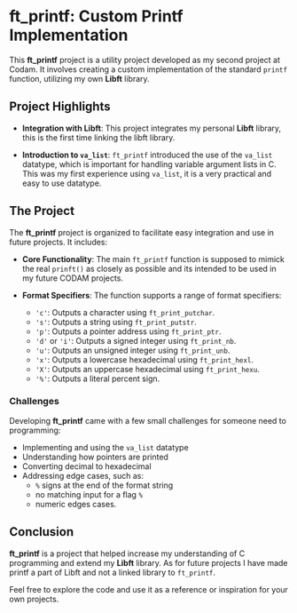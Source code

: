 # ft_printf: Custom Printf Implementation

This **ft_printf** project is a utility project developed as my second project at Codam. It involves creating a custom implementation of the standard `printf` function, utilizing my own **Libft** library.

## Project Highlights

- **Integration with Libft**: This project integrates my personal **Libft** library, this is the first time linking the libft library.
  
- **Introduction to `va_list`**: `ft_printf` introduced the use of the `va_list` datatype, which is important for handling variable argument lists in C. This was my first experience using `va_list`, it is a very practical and easy to use datatype.

## The Project

The **ft_printf** project is organized to facilitate easy integration and use in future projects. It includes:

- **Core Functionality**: The main `ft_printf` function is supposed to mimick the real `prinft()` as closely as possible and its intended to be used in my future CODAM projects.
  
- **Format Specifiers**: The function supports a range of format specifiers:
  - `'c'`: Outputs a character using `ft_print_putchar`.
  - `'s'`: Outputs a string using `ft_print_putstr`.
  - `'p'`: Outputs a pointer address using `ft_print_ptr`.
  - `'d'` or `'i'`: Outputs a signed integer using `ft_print_nb`.
  - `'u'`: Outputs an unsigned integer using `ft_print_unb`.
  - `'x'`: Outputs a lowercase hexadecimal using `ft_print_hexl`.
  - `'X'`: Outputs an uppercase hexadecimal using `ft_print_hexu`.
  - `'%'`: Outputs a literal percent sign.

### Challenges

Developing **ft_printf** came with a few small challenges for someone need to programming:
- Implementing and using the `va_list` datatype
- Understanding how pointers are printed
- Converting decimal to hexadecimal 
- Addressing edge cases, such as:
	- `%` signs at the end of the format string
	- no matching input for a flag `%`
	- numeric edges cases.

## Conclusion

**ft_printf** is a project that helped increase my understanding of C programming and extend my **Libft** library. As for future projects I have made printf a part of Libft and not a linked library to `ft_printf`.

Feel free to explore the code and use it as a reference or inspiration for your own projects.
